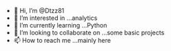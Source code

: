 - 👋 Hi, I’m @Dtzz81
- 👀 I’m interested in ...analytics
- 🌱 I’m currently learning ...Python
- 💞️ I’m looking to collaborate on ...some basic projects
- 📫 How to reach me ...mainly here

<!---
Dtzz81/Dtzz81 is a ✨ special ✨ repository because its `README.md` (this file) appears on your GitHub profile.
You can click the Preview link to take a look at your changes.
--->

